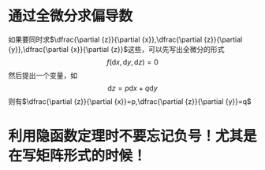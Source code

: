 # 通过全微分求偏导数
如果要同时求$\dfrac{\partial {z}}{\partial {x}},\dfrac{\partial {z}}{\partial {y}},\dfrac{\partial {x}}{\partial {z}}$这些，可以先写出全微分的形式
$$
f(\mathrm{d} x, \mathrm{d} y, \mathrm{d} z) = 0
$$
然后提出一个变量，如
$$
\mathrm{d} z = p \mathrm{d} x + q\mathrm{d} y
$$
则有$\dfrac{\partial {z}}{\partial {x}}=p,\dfrac{\partial {z}}{\partial {y}}=q$
# 利用隐函数定理时不要忘记负号！尤其是在写矩阵形式的时候！


